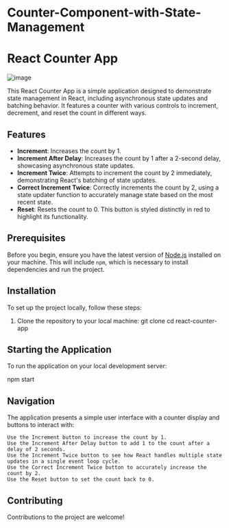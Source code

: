 # Counter-Component-with-State-Management
# React Counter App
![image](https://github.com/gitbiruk2010/Counter-Component-with-State-Management/assets/103274295/395a02a8-d53d-42b4-952a-c5e5c8f76412)



This React Counter App is a simple application designed to demonstrate state management in React, including asynchronous state updates and batching behavior. It features a counter with various controls to increment, decrement, and reset the count in different ways.

## Features

- **Increment**: Increases the count by 1.
- **Increment After Delay**: Increases the count by 1 after a 2-second delay, showcasing asynchronous state updates.
- **Increment Twice**: Attempts to increment the count by 2 immediately, demonstrating React's batching of state updates.
- **Correct Increment Twice**: Correctly increments the count by 2, using a state updater function to accurately manage state based on the most recent state.
- **Reset**: Resets the count to 0. This button is styled distinctly in red to highlight its functionality.

## Prerequisites

Before you begin, ensure you have the latest version of [Node.js](https://nodejs.org/) installed on your machine. This will include `npm`, which is necessary to install dependencies and run the project.

## Installation

To set up the project locally, follow these steps:

1. Clone the repository to your local machine:
   git clone 
   cd react-counter-app

## Starting the Application

To run the application on your local development server:

npm start

## Navigation

The application presents a simple user interface with a counter display and buttons to interact with:

    Use the Increment button to increase the count by 1.
    Use the Increment After Delay button to add 1 to the count after a delay of 2 seconds.
    Use the Increment Twice button to see how React handles multiple state updates in a single event loop cycle.
    Use the Correct Increment Twice button to accurately increase the count by 2.
    Use the Reset button to set the count back to 0.
    
## Contributing
   Contributions to the project are welcome!
